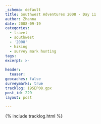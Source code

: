 ```yaml
---
_schema: default
title: Southwest Adventures 2008 - Day 11
author: Zhanna
date: 2008-09-19
categories:
  - travel
  - southwest
  - '2008'
  - hiking
  - survey mark hunting  
tags:
excerpt: >- 
  
header:
  teaser:
geocaches: false
surveymarks: true
tracklog: 19SEP08.gpx
post_id: 229
layout: post
   
---
```


<!-- Breakfast, back to wigwam and then to PF Rainbow Forest Museum to poop, FLATTOPS (spotted AZ MK first, then did INSANE hike to find the station and RMs, then got AZ MK), PAT, looked for PAT AZ MK for a long while without finding anything, DESERT PARK and AT&T tower, stopped at Jasper Forest, Long Logs Trail where I was burning up and had to put my jacket on, then went back to the museum to report our findings to Rita. Returned to wigwam, checked out El Rancho and Butterfield's Steakhouse, said no to both, ended up at Romo's; beer and bed!

Food: Joe & Aggie's: hotcakes, Country Crock Crap spread, bacon (R); scrambled eggs and bacon; juice and coffee; Romo's: shredded beef chimichanga (not fried) with green chile sauce and a chicken taco (R); bean and cheese burrito, chicken taco, sopapilla with honey; 3 Dos Equis. -->

{% include tracklog.html %}
